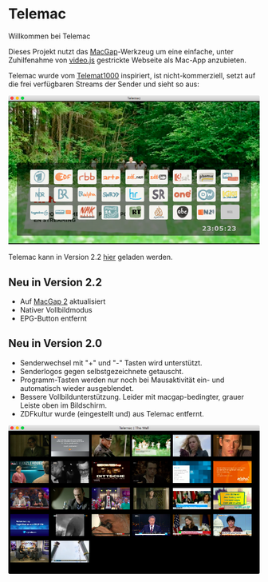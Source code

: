 # Telemac


Willkommen bei Telemac 

Dieses Projekt nutzt das [MacGap](https://github.com/MacGapProject/MacGap2)-Werkzeug um eine einfache, unter Zuhilfenahme von [video.js](http://videojs.com/) gestrickte Webseite als Mac-App anzubieten.
	
Telemac wurde vom [Telemat1000](https://github.com/noestreich/Telemat1000) inspiriert, ist nicht-kommerziell, setzt auf die frei verfügbaren Streams der Sender und sieht so aus: 

![Telemac Screenshot](telemac.png)

Telemac kann in Version 2.2 [hier](https://github.com/noestreich/Telemac/releases) geladen werden.

## Neu in Version 2.2
- Auf [MacGap 2](https://github.com/MacGapProject/MacGap2) aktualisiert
- Nativer Vollbildmodus
- EPG-Button entfernt


## Neu in Version 2.0
- Senderwechsel mit "+" und "-" Tasten wird unterstützt.
- Senderlogos gegen selbstgezeichnete getauscht.
- Programm-Tasten werden nur noch bei Mausaktivität ein- und automatisch wieder ausgeblendet.
- Bessere Vollbildunterstützung. Leider mit macgap-bedingter, grauer Leiste oben im Bildschirm.
- ZDFkultur wurde (eingestellt und) aus Telemac entfernt. 

![Telemac Screenshot](wall.png)